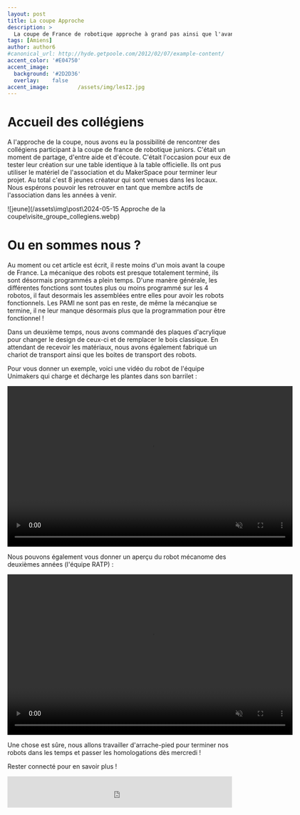 ```yaml
---
layout: post
title: La coupe Approche
description: > 
  La coupe de France de robotique approche à grand pas ainsi que l'avancement des robots. A l'occasion des collégiens sont venue tester leur création sur notre table de robotique.
tags: [Amiens]
author: author6
#canonical_url: http://hyde.getpoole.com/2012/02/07/example-content/
accent_color: '#E04750'
accent_image:       
  background: '#2D2D36'
  overlay:    false
accent_image:         /assets/img/lesI2.jpg
---
```


# Accueil des collégiens

A l'approche de la coupe, nous avons eu la possibilité de rencontrer des collégiens participant à la coupe de france de robotique juniors. C'était un moment de partage, d'entre aide et d'écoute. 
C'était l'occasion pour eux de tester leur création sur une table identique à la table officielle. Ils ont pus utiliser le matériel de l'association et du MakerSpace pour terminer leur projet.
Au total c'est 8 jeunes créateur qui sont venues dans les locaux. Nous espérons pouvoir les retrouver en tant que membre actifs de l'association dans les années à venir. 

![jeune](/assets\img\post\2024-05-15 Approche de la coupe\visite_groupe_collegiens.webp)

# Ou en sommes nous ? 

Au moment ou cet article est écrit, il reste moins d'un mois avant la coupe de France. La mécanique des robots est presque totalement terminé, ils sont désormais programmés a plein temps. 
D'une manère générale, les différentes fonctions sont toutes plus ou moins programmé sur les 4 robotos, il faut desormais les assemblées entre elles pour avoir les robots fonctionnels. 
Les PAMI ne sont pas en reste, de même la mécanqiue se termine, il ne leur manque désormais plus que la programmation pour être fonctionnel ! 

Dans un deuxième temps, nous avons commandé des plaques d'acrylique pour changer le design de ceux-ci et de remplacer le bois classique. 
En attendant de recevoir les matériaux, nous avons également fabriqué un chariot de transport ainsi que les boites de transport des robots. 

Pour vous donner un exemple, voici une vidéo du robot de l'équipe Unimakers qui charge et décharge les plantes dans son barrilet : 

<video width="640" height="360" controls muted>
  <source src="/assets\img\post\2024-05-15 Approche de la coupe\VID20240327173000.mp4"  type="video/mp4">
  Votre navigateur ne prend pas en charge la balise vidéo.
</video>

Nous pouvons également vous donner un aperçu du robot mécanome des deuxièmes années (l'équipe RATP) : 


<video width="640" height="360" controls muted>
  <source src="/assets\img\post\2024-05-15 Approche de la coupe\20240420_102622.mp4"  type="video/mp4">
  Votre navigateur ne prend pas en charge la balise vidéo.
</video>

Une chose est sûre, nous allons travailler d'arrache-pied pour terminer nos robots dans les temps et passer les homologations dès mercredi !

Rester connecté pour en savoir plus !

<iframe id="haWidget" allowtransparency="true" src="https://www.helloasso.com/associations/unimakers-association-technique-d-unilasalle-amiens/adhesions/adhesion-unimakers/widget-bouton" style="width: 100%; height: 70px; border: none;"></iframe>